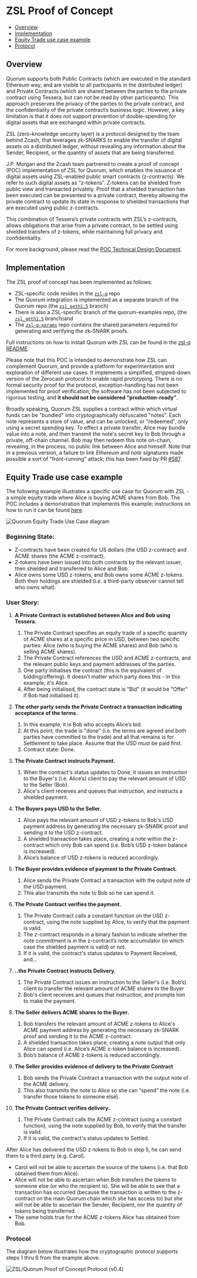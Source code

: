 # ZSL Proof of Concept

* [Overview](#overview)
* [Implementation](#implementation)
* [Equity Trade use case example](#equity-trade-use-case-example)
* [Protocol](#protocol)

## Overview
Quorum supports both Public Contracts (which are executed in the standard Ethereum way, and are visible to all participants in the distributed ledger) and Private Contracts (which are shared between the parties to the private contract using Tessera, but can not be read by other participants). This approach preserves the privacy of the parties to the private contract, and the confidentiality of the private contract’s business logic. However, a key limitation is that it does not support prevention of double-spending for digital assets that are exchanged within private contracts. 

ZSL (zero-knowledge security layer) is a protocol designed by the team behind Zcash, that leverages zk-SNARKS to enable the transfer of digital assets on a distributed ledger, without revealing any information about the Sender, Recipient, or the quantity of assets that are being transferred. 

J.P. Morgan and the Zcash team partnered to create a proof of concept (POC) implementation of ZSL for Quorum, which enables the issuance of digital assets using ZSL-enabled public smart contracts (z-contracts). We refer to such digital assets as “z-tokens”. Z-tokens can be shielded from public view and transacted privately. Proof that a shielded transaction has been executed can be presented to a private contract, thereby allowing the private contract to update its state in response to shielded transactions that are executed using public z-contracts. 

This combination of Tessera’s private contracts with ZSL’s z-contracts, allows obligations that arise from a private contract, to be settled using shielded transfers of z-tokens, while maintaining full privacy and confidentiality.

For more background, please read the [POC Technical Design Document](https://github.com/jpmorganchase/zsl-q/blob/master/docs/ZSL-Quorum-POC_TDD_v1.3pub.pdf).

## Implementation
The ZSL proof of concept has been implemented as follows: 
* ZSL-specific code resides in the [`zsl-q`](https://github.com/jpmorganchase/zsl-q) repo
* The Quorum integration is implemented as a separate branch of the Quorum repo (the [`zsl_geth1.5`](https://github.com/jpmorganchase/quorum/tree/zsl_geth1.5) branch)
* There is also a ZSL-specific branch of the quorum-examples repo, (the [`zsl_geth1.5`](https://github.com/jpmorganchase/quorum-examples/tree/zsl_geth1.5) branch)and
* The [`zsl-q-params`](https://github.com/jpmorganchase/zsl-q-params) repo contains the shared parameters required for generating and verifying the zk-SNARK proofs.

Full instructions on how to install Quorum with ZSL can be found in the [zsl-q README](https://github.com/jpmorganchase/zsl-q/blob/master/README.md).

Please note that this POC is intended to demonstrate how ZSL can complement Quorum, and provide a platform for experimentation and exploration of different use cases. It implements a simplified, stripped-down version of the Zerocash protocol to enable rapid prototyping. There is no formal security proof for the protocol, exception-handling has not been implemented for proof verification, the software has not been subjected to rigorous testing, and **it should not be considered “production-ready”**. 

Broadly speaking, Quorum ZSL supplies a contract within which virtual funds can be "bundled" into cryptographically obfuscated "notes". Each note represents a store of value, and can be unlocked, or "redeemed", only using a secret spending key. To effect a private transfer, Alice may bundle value into a note, and then transmit the note's secret key to Bob through a private, off-chain channel. Bob may then redeem this note on-chain, revealing, in the process, no public link between Alice and himself. Note that in a previous version, a failure to link _Ethereum_ and _note_ signatures made possible a sort of "front-running" attack; this has been fixed by PR [#587](https://github.com/jpmorganchase/quorum/pull/587).

## Equity Trade use case example
The following example illustrates a specific use case for Quorum with ZSL - a simple equity trade where Alice is buying ACME shares from Bob. The POC includes a demonstration that implements this example; instructions on how to run it can be found [here](https://github.com/jpmorganchase/zsl-q/blob/master/README.md#example-2---private-contract-trade).

![Quorum Equity Trade Use Case diagram](https://github.com/Krish1979/quorum/blob/Doc-update/docs/Quorum_Equity_Use_Case.png)

### Beginning State:
* Z-contracts have been created for US dollars (the USD z-contract) and ACME shares (the ACME z-contract),
* Z-tokens have been issued into both contracts by the relevant issuer, then shielded and transferred to Alice and Bob.
* Alice owns some USD z-tokens, and Bob owns some ACME z-tokens. Both their holdings are shielded (i.e. a third-party observer cannot tell who owns what). 

### User Story:
1. **A Private Contract is established between Alice and Bob using Tessera.**
     1. The Private Contract specifies an equity trade of a specific quantity of ACME shares at a specific price in USD, between two specific parties: Alice (who is buying the ACME shares) and Bob (who is selling ACME shares). 
     1. The Private Contract references the USD and ACME z-contracts, and the relevant public keys and payment addresses of the parties. 
     1. One party initialises the contract (this is the equivalent of bidding/offering). It doesn't matter which party does this - in this example, it's Alice. 
     1. After being initialised, the contract state is "Bid" (it would be "Offer" if Bob had initialised it).

2. **The other party sends the Private Contract a transaction indicating acceptance of the terms.**
   1. In this example, it is Bob who accepts Alice’s bid. 
   1. At this point, the trade is "done" (i.e. the terms are agreed and both parties have committed to the trade) and all that remains is for Settlement to take place. Assume that the USD must be paid first.
   1. Contract state: Done.

3. **The Private Contract instructs Payment.**
   1. When the contract's status updates to Done, it issues an instruction to the Buyer's (i.e. Alice’s) client to pay the relevant amount of USD to the Seller (Bob). 
   1. Alice's client receives and queues that instruction, and instructs a shielded payment. 

4. **The Buyers pays USD to the Seller.**
   1. Alice pays the relevant amount of USD z-tokens to Bob's USD payment address by generating the necessary zk-SNARK proof and sending it to the USD z-contract.
   1. A shielded transaction takes place, creating a note within the z-contract which only Bob can spend (i.e. Bob’s USD z-token balance is increased). 
   1. Alice’s balance of USD z-tokens is reduced accordingly. 

5. **The Buyer provides evidence of payment to the Private Contract.**
   1. Alice sends the Private Contract a transaction with the output note of the USD payment. 
   1. This also transmits the note to Bob so he can spend it.

6. **The Private Contract verifies the payment.**
   1. The Private Contract calls a constant function on the USD z-contract, using the note supplied by Alice, to verify that the payment is valid. 
   1. The z-contract responds in a binary fashion to indicate whether the note commitment is in the z-contract’s note accumulator (in which case the shielded payment is valid) or not.
   1. If it is valid, the contract's status updates to Payment Received, and...

7. **..the Private Contract instructs Delivery.**
   1. The Private Contract issues an instruction to the Seller's (i.e. Bob’s) client to transfer the relevant amount of ACME shares to the Buyer
   1. Bob's client receives and queues that instruction, and prompts him to make the payment. 

8. **The Seller delivers ACME shares to the Buyer.**
   1. Bob transfers the relevant amount of ACME z-tokens to Alice's ACME payment address by generating the necessary zk-SNARK proof and sending it to the ACME z-contract. 
   1. A shielded transaction takes place, creating a note output that only Alice can spend (i.e. Alice’s ACME z-token balance is increased). 
   1. Bob’s balance of ACME z-tokens is reduced accordingly. 

9. **The Seller provides evidence of delivery to the Private Contract**
   1. Bob sends the Private Contract a transaction with the output note of the ACME delivery. 
   1. This also transmits the note to Alice so she can “spend” the note (i.e. transfer those tokens to someone else). 

10. **The Private Contract verifies delivery.**
    1. The Private Contract calls the ACME z-contract (using a constant function), using the note supplied by Bob, to verify that the transfer is valid. 
    1. If it is valid, the contract's status updates to Settled.

After Alice has delivered the USD z-tokens to Bob in step 5, he can send them to a third party (e.g. Carol). 
  * Carol will not be able to ascertain the source of the tokens (i.e. that Bob obtained them from Alice). 
  * Alice will not be able to ascertain when Bob transfers the tokens to someone else (or who the recipient is). She will be able to see that a transaction has occurred (because the transaction is written to the z-contract on the main Quorum chain which she has access to) but she will not be able to ascertain the Sender, Recipient, nor the quantity of tokens being transferred.
  * The same holds true for the ACME z-tokens Alice has obtained from Bob. 

### Protocol
The diagram below illustrates how the cryptographic protocol supports steps 1 thru 6 from the example above. 

![ZSL/Quorum Proof of Concept Protocol (v0.4)](https://github.com/Krish1979/quorum/blob/Doc-update/docs/ZSL-Quorum-POC_Protocol_v0_4.png)
